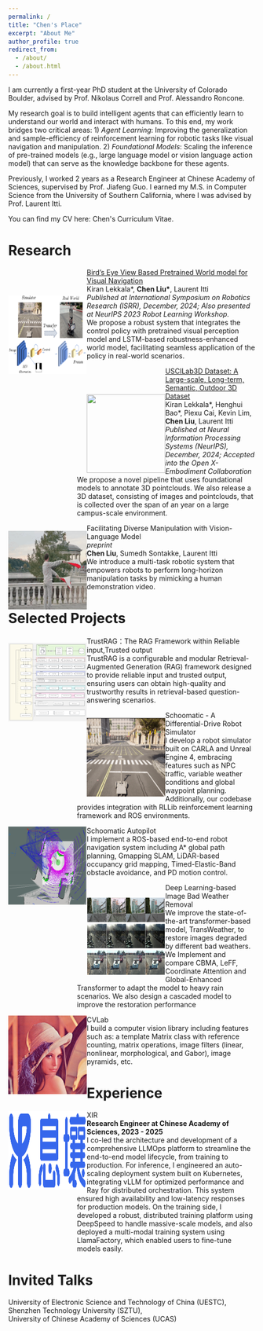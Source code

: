 ```yaml
---
permalink: /
title: "Chen's Place"
excerpt: "About Me"
author_profile: true
redirect_from: 
  - /about/
  - /about.html
---
```


I am currently a first-year PhD student at the University of Colorado Boulder, advised by <a href="https://www.colorado.edu/cs/nikolaus-correll" style="text-decoration:none">Prof. Nikolaus Correll</a> and <a href="https://www.colorado.edu/cs/alessandro-roncone" style="text-decoration:none">Prof. Alessandro Roncone</a>.

My research goal is to build intelligent agents that can efficiently learn to understand our world and interact with humans. 
To this end, my work bridges two critical areas: 1) *Agent Learning*: Improving the generalization and sample-efficiency of reinforcement learning for robotic tasks like visual navigation and manipulation. 2) *Foundational Models*: Scaling the inference of pre-trained models (e.g., large language model or vision language action model) that can serve as the knowledge backbone for these agents.

Previously, I worked 2 years as a Research Engineer at Chinese Academy of Sciences, supervised by <a href="https://scholar.google.com/citations?user=nD0I3PUAAAAJ&hl=en" style="text-decoration:none">Prof. Jiafeng Guo</a>. I earned my M.S. in Computer Science from the University of Southern California, where I was advised by <a href="http://ilab.usc.edu/itti/" style="text-decoration:none">Prof. Laurent Itti</a>.

You can find my CV here: <a href="../assets/Chen_Liu_Resume.pdf" style="text-decoration:none">Chen's Curriculum Vitae</a>.

Research
========
<img  style="margin-top:4em;" align="left" src="../images/carlagstview.png" width="160" height="160"/> 
<td>
    <a href="https://arxiv.org/abs/2310.18847"><p style="margin-left:10em;">
        Bird’s Eye View Based Pretrained World model for Visual Navigation  <br></a>
    Kiran Lekkala*, <strong>Chen Liu*</strong>, Laurent Itti <br>
    <em> Published at International Symposium on Robotics Research (ISRR), December, 2024; Also presented at NeurIPS 2023 Robot Learning Workshop. </em> <br>
    We propose a robust system that integrates the control policy with pretrained visual perception model and LSTM-based robustness-enhanced world model, facilitating seamless application of the policy in real-world scenarios.</p>
</td>

<img  style="margin-top:4em;" align="left" src="../images/uscilab3d.gif" width="160" height="160"/> 
<td>
    <a href="https://klekkala.github.io/files/uscilab3d.pdf"> <p style="margin-left:10em;">
        USCILab3D Dataset: A Large-scale, Long-term, Semantic, Outdoor 3D Dataset<br></a> 
    Kiran Lekkala*, Henghui Bao*, Piexu Cai, Kevin Lim, <strong>Chen Liu</strong>, Laurent Itti <br>
    <em> Published at Neural Information Processing Systems (NeurIPS), December, 2024; Accepted into the Open X-Embodiment Collaboration </em> <br>
    We propose a novel pipeline that uses foundational models to annotate 3D pointclouds. We also release a 3D dataset, consisting of images and pointclouds, that is collected over the span of an year on a large campus-scale environment.</p>
</td>

<img  style="margin-top:1em;" align="left" src="../images/chrome-capture-2023-9-20.gif" width="160" height="160"/> 
<td>
    <p style="margin-left:10em;">
        Facilitating Diverse Manipulation with Vision-Language Model<br>
    <em> preprint </em> <br>
    <strong>Chen Liu</strong>, Sumedh Sontakke, Laurent Itti <br>
    We introduce a multi-task robotic system that empowers robots to perform long-horizon manipulation tasks by mimicking a human demonstration video.</p>
</td>

Selected Projects
========
<img  style="margin-top:1em;" align="left" src="../images/framework.png" width="160" height="160"/> 
<td>
  <p style="margin-left:10em;">
    <a href="https://github.com/gomate-community/TrustRAG" style="text-decoration:none">
        TrustRAG：The RAG Framework within Reliable input,Trusted output<br>
    </a>
    TrustRAG is a configurable and modular Retrieval-Augmented Generation (RAG) framework designed to provide reliable input and trusted output, ensuring users can obtain high-quality and trustworthy results in retrieval-based question-answering scenarios.</p>
</td>
<img  style="margin-top:1em;" align="left" src="../images/scoomatic.png" width="160" height="160"/> 
<td>
  <p style="margin-left:10em;">
    <a href="https://github.com/crellian/Schoomatic" style="text-decoration:none">
        Schoomatic - A Differential-Drive Robot Simulator<br>
    </a>
    I develop a robot simulator built on CARLA and Unreal Engine 4, embracing features such as NPC traffic, variable weather conditions and global waypoint planning. Additionally, our codebase provides integration with <a href="https://github.com/crellian/schoomatic_visnav" style="text-decoration:none">RLLib</a> reinforcement learning framework and <a href="https://github.com/crellian/Schoomatic-Autopilot" style="text-decoration:none"> ROS </a> environments.</p>
</td>
<img  style="margin-top:0em;" align="left" src="../images/autopilot.png" width="160" height="160"/> 
<td>
  <p style="margin-left:10em;">
    <a href="https://github.com/crellian/Schoomatic-Autopilot" style="text-decoration:none">
        Schoomatic Autopilot<br>
    </a>
    I implement a ROS-based end-to-end robot navigation system including A* global path planning, Gmapping SLAM, LiDAR-based occupancy grid mapping, Timed-Elastic-Band obstacle avoidance, and PD motion control.</p>
</td>
<img  style="margin-top:2em;" align="left" src="../images/multi-tasks.png" width="160" height="160"/> 
<td>
  <p style="margin-left:10em;">
    <a href="../assets/weather.pdf" style="text-decoration:none">
        Deep Learning-based Image Bad Weather Removal<br>
    </a>
    We improve the state-of-the-art transformer-based model, TransWeather, to restore images degraded by different bad weathers. We Implement and compare CBMA, LeFF, Coordinate Attention and Global-Enhanced Transformer to
adapt the model to heavy rain scenarios. We also design a cascaded model to improve the restoration performance</p>
</td>
<img  style="margin-top:0em;" align="left" src="../images/Lenna.png" width="160" height="160"/> 
<td>
  <p style="margin-left:10em;">
    <a href="https://github.com/crellian/CVLab" style="text-decoration:none">
        CVLab<br>
    </a>
    I build a computer vision library including features such as: a template Matrix class with reference counting, matrix operations, image filters (linear, nonlinear, morphological, and Gabor), image pyramids, etc.</p>
</td>


Experience
========
<img  style="margin-top:0em;" align="left" src="../images/logo.png" width="160" height="160"/>
<td>
  <p style="margin-left:10em;">
    <a href="https://gomall.xir.cn/#/home/project" style="text-decoration:none">
        XIR <br>
    </a>    
   <strong>Research Engineer at Chinese Academy of Sciences, 2023 - 2025</strong><br>
I co-led the architecture and development of a comprehensive LLMOps platform to streamline the end-to-end model lifecycle, from training to production. For inference, I engineered an auto-scaling deployment system built on Kubernetes, integrating vLLM for optimized performance and Ray for distributed orchestration. This system ensured high availability and low-latency responses for production models. On the training side, I developed a robust, distributed training platform using DeepSpeed to handle massive-scale models, and also deployed a multi-modal training system using LlamaFactory, which enabled users to fine-tune models easily.</p>
</td>

Invited Talks
========
University of Electronic Science and Technology of China (UESTC),<br>
Shenzhen Technology University (SZTU),<br>
University of Chinese Academy of Sciences (UCAS)
